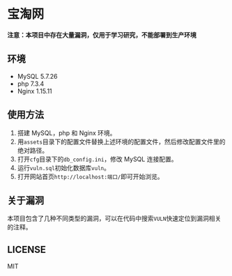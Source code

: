 # 宝淘网

**注意：本项目中存在大量漏洞，仅用于学习研究，不能部署到生产环境**

## 环境

- MySQL 5.7.26
- php 7.3.4
- Nginx 1.15.11

## 使用方法

1. 搭建 MySQL，php 和 Nginx 环境。
2. 用`assets`目录下的配置文件替换上述环境的配置文件，然后修改配置文件里的绝对路径。
3. 打开`cfg`目录下的`db_config.ini`，修改 MySQL 连接配置。
4. 运行`vuln.sql`初始化数据库`vuln`。
5. 打开网站首页`http://localhost:端口/`即可开始浏览。

## 关于漏洞

本项目包含了几种不同类型的漏洞，可以在代码中搜索`VULN`快速定位到漏洞相关的注释。

## LICENSE

MIT
